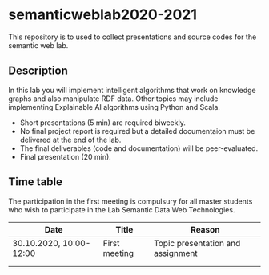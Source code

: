 # semanticweblab2020-2021

This repository is to used to collect presentations and source codes for the semantic web lab.




## Description
In this lab you will implement intelligent algorithms that work on knowledge graphs and also manipulate RDF data. 
Other topics may include implementing Explainable AI algorithms using Python and Scala.

* Short presentations (5 min) are required biweekly.
* No final project report is required but a detailed documentaion must be delivered at the end of the lab.
* The final deliverables (code and documentation) will be peer-evaluated.
* Final presentation (20 min).

## Time table
The participation in the first meeting is compulsury for all master students who wish to participate in the Lab Semantic Data Web Technologies.


| Date  	|  Title 	|  Reason  	|
|---	|---	|---	|
| 30.10.2020, 10:00-12:00  	| First meeting  	| Topic presentation and assignment  	|
|   	|   	|   	|
|   	|   	|   	|

